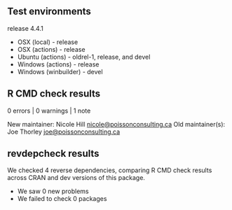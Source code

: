 ## Test environments

release 4.4.1

* OSX (local) - release
* OSX (actions) - release
* Ubuntu (actions) - oldrel-1, release, and devel 
* Windows (actions) - release
* Windows (winbuilder) - devel

## R CMD check results

0 errors | 0 warnings | 1 note

New maintainer:
  Nicole Hill <nicole@poissonconsulting.ca>
Old maintainer(s):
  Joe Thorley <joe@poissonconsulting.ca>

## revdepcheck results

We checked 4 reverse dependencies, comparing R CMD check results across CRAN and dev versions of this package.

 * We saw 0 new problems
 * We failed to check 0 packages

